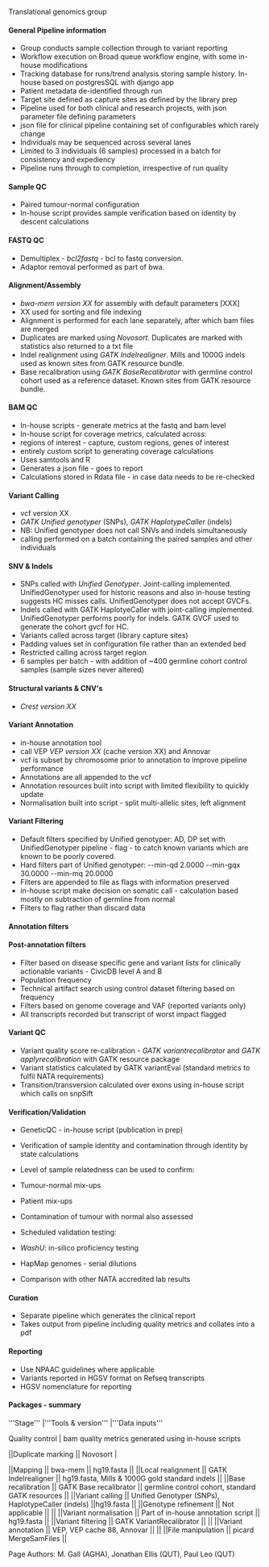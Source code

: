  Translational genomics group

#### General Pipeline information
 * Group conducts sample collection through to variant reporting
 * Workflow execution on Broad queue workflow engine, with some in-house modifications
 * Tracking database for runs/trend analysis storing sample history. In-house based on postgresSQL with django app
 * Patient metadata de-identified through run
 * Target site defined as capture sites as defined by the library prep
 * Pipeline used for both clinical and research projects, with json parameter file defining parameters
 * json file for clinical pipeline containing set of configurables which rarely change
 * Individuals may be sequenced across several lanes
 * Limited to 3 individuals (6 samples) processed in a batch for consistency and expediency
 * Pipeline runs through to completion, irrespective of run quality


#### Sample QC

 * Paired tumour-normal configuration
 * In-house script provides sample verification based on identity by descent calculations

#### FASTQ QC

 * Demultiplex - _bcl2fastq_ - bcl to fastq conversion.
 * Adaptor removal performed as part of bwa.

#### Alignment/Assembly

 * _bwa-mem version XX_ for assembly with default parameters [XXX]
 * XX used for sorting and file indexing
 * Alignment is performed for each lane separately, after which bam files are merged
 * Duplicates are marked using _Novosort_. Duplicates are marked with statistics also returned to a txt file
 * Indel realignment using _GATK Indelrealigner_. Mills and 1000G indels used as known sites from GATK resource bundle.
 * Base recalibration using _GATK BaseRecalibrator_ with germline control cohort used as a reference dataset. Known sites from GATK resource bundle.

#### BAM QC

 * In-house scripts - generate metrics at the fastq and bam level
 * In-house script for coverage metrics, calculated across:
  * regions of interest - capture, custom regions, genes of interest
  * entirely custom script to generating coverage calculations
 * Uses samtools and R
 * Generates a json file - goes to report
 * Calculations stored in Rdata file - in case data needs to be re-checked

#### Variant Calling

 * vcf version XX
 * _GATK Unified genotyper_ (SNPs), _GATK HaplotypeCaller_ (indels)
 * NB: Unified genotyper does not call SNVs and indels simultaneously
 * calling performed on a batch containing the paired samples and other individuals

#### SNV & Indels 

 * SNPs called with _Unified Genotyper_. Joint-calling implemented. UnifiedGenotyper used for historic reasons and also in-house testing suggests HC misses calls. UnifiedGenotyper does not accept GVCFs.
 * Indels called with GATK HaplotyeCaller with joint-calling implemented. UnifiedGenotyper performs poorly for indels. GATK GVCF used to generate the cohort gvcf for HC.
 * Variants called across target (library capture sites)
 * Padding values set in configuration file rather than an extended bed
 * Restricted calling across target region
 * 6 samples per batch - with addition of ~400 germline cohort control samples (sample sizes never altered)

#### Structural variants & CNV's 

 * _Crest version XX_

#### Variant Annotation

 * in-house annotation tool
 * call VEP _VEP version XX_ (cache version XX) and Annovar
 * vcf is subset by chromosome prior to annotation to improve pipeline performance
 * Annotations are all appended to the vcf
 * Annotation resources built into script with limited flexibility to quickly update
 * Normalisation built into script - split multi-allelic sites, left alignment

#### Variant Filtering

 * Default filters specified by Unified genotyper: AD, DP set with UnifiedGenotyper pipeline - flag - to catch known variants which are known to be poorly covered.
 * Hard filters part of Unified genotyper: --min-qd 2.0000 --min-gqx 30.0000 --min-mq 20.0000
 * Filters are appended to file as flags with information preserved
 * in-house script make decision on somatic call - calculation based mostly on subtraction of germline from normal
 * Filters to flag rather than discard data

#### Annotation filters 

#### Post-annotation filters 

 * Filter based on disease specific gene and variant lists for clinically actionable variants - CivicDB level A and B
  * Population frequency
  * Technical artifact search using control dataset filtering based on frequency
  * Filters based on genome coverage and VAF (reported variants only)
 * All transcripts recorded but transcript of worst impact flagged

#### Variant QC

 * Variant quality score re-calibration - _GATK variantrecalibrator_ and _GATK applyrecalibration_ with GATK resource package
 * Variant statistics calculated by GATK variantEval (standard metrics to fulfil NATA requirements)
 * Transition/transversion calculated over exons using in-house script which calls on snpSift

#### Verification/Validation

 * GeneticQC - in-house script (publication in prep)
 * Verification of sample identity and contamination through identity by state calculations
  * Level of sample relatedness can be used to confirm:
   * Tumour-normal mix-ups
   * Patient mix-ups
  * Contamination of tumour with normal also assessed

 * Scheduled validation testing:
  * _WashU_: in-silico proficiency testing
  * HapMap genomes - serial dilutions
  * Comparison with other NATA accredited lab results

#### Curation

 * Separate pipeline which generates the clinical report
 * Takes output from pipeline including quality metrics and collates into a pdf

#### Reporting

 * Use NPAAC guidelines where applicable
 * Variants reported in HGSV format on Refseq transcripts
 * HGSV nomenclature for reporting

#### Packages - summary

'''Stage''' |'''Tools & version''' |'''Data inputs'''

Quality control | bam quality metrics generated using in-house scripts


||Duplicate marking || Novosort |


||Mapping || bwa-mem || hg19.fasta ||
||Local realignment || GATK Indelrealigner || hg19.fasta, Mills & 1000G gold standard indels ||
||Base recalibration || GATK Base recalibrator || germline control cohort, standard GATK resources ||
||Variant calling || Unified Genotyper (SNPs), HaplotypeCaller (indels) ||hg19.fasta ||
||Genotype refinement || Not applicable ||  ||
||Variant normalisation || Part of in-house annotation script  || hg19.fasta ||
||Variant filtering || GATK VariantRecalibrator ||  ||
||Variant annotation || VEP, VEP cache 88, Annovar ||   ||
||File manipulation || picard MergeSamFiles ||

Page Authors: M. Gall (AGHA), Jonathan Ellis (QUT), Paul Leo (QUT)
